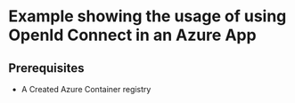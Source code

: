 # Example showing the usage of using OpenId Connect in an Azure App

## Prerequisites

- A Created Azure Container registry


